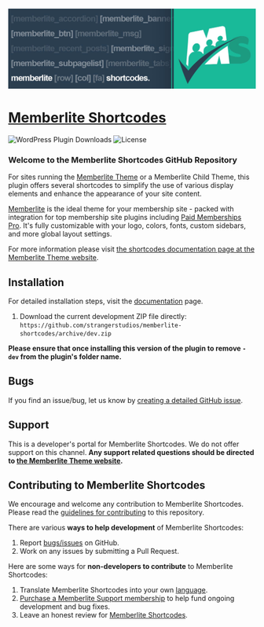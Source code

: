 ![](memberlite-shortcodes-banner.jpg)

# [Memberlite Shortcodes](https://memberlitetheme.com/memberlite-shortcodes/) #

![WordPress Plugin Downloads](https://img.shields.io/wordpress/plugin/dy/memberlite-shortcodes?style=flat-square)  ![License](https://img.shields.io/badge/license-GPL--2.0%2B-red.svg?style=flat-square)

### Welcome to the Memberlite Shortcodes GitHub Repository
For sites running the [Memberlite Theme](https://memberlitetheme.com/) or a Memberlite Child Theme, this plugin offers several shortcodes to simplify the use of various display elements and enhance the appearance of your site content.

[Memberlite](https://memberlitetheme.com) is the ideal theme for your membership site - packed with integration for top membership site plugins including [Paid Memberships Pro](https://wordpress.org/plugins/paid-memberships-pro/). It's fully customizable with your logo, colors, fonts, custom sidebars, and more global layout settings.

For more information please visit [the shortcodes documentation page at the Memberlite Theme website](https://memberlitetheme.com/memberlite-shortcodes/).

## Installation ##
For detailed installation steps, visit the [documentation](https://memberlitetheme.com/memberlite-shortcodes/) page.

1. Download the current development ZIP file directly: `https://github.com/strangerstudios/memberlite-shortcodes/archive/dev.zip`

**Please ensure that once installing this version of the plugin to remove `-dev` from the plugin's folder name.**

## Bugs ##
If you find an issue/bug, let us know by [creating a detailed GitHub issue](https://github.com/strangerstudios/memberlite-shortcodes/issues/new).

## Support ##
This is a developer's portal for Memberlite Shortcodes. We do not offer support on this channel. **Any support related questions should be directed to [the Memberlite Theme website](https://memberlitetheme.com/).**

## Contributing to Memberlite Shortcodes ##
We encourage and welcome any contribution to Memberlite Shortcodes. Please read the [guidelines for contributing](https://github.com/strangerstudios/memberlite-shortcodes/blob/dev/.github/CONTRIBUTING.md) to this repository.

There are various **ways to help development** of Memberlite Shortcodes:

1. Report [bugs/issues](https://github.com/strangerstudios/memberlite-shortcodes/issues/new) on GitHub.
2. Work on any issues by submitting a Pull Request.

Here are some ways for **non-developers to contribute** to Memberlite Shortcodes:

1. Translate Memberlite Shortcodes into your own [language](https://translate.wordpress.org/projects/wp-plugins/memberlite-shortcodes/).
2. [Purchase a Memberlite Support membership](https://memberlitetheme.com/pricing/) to help fund ongoing development and bug fixes.
3. Leave an honest review for [Memberlite Shortcodes](https://wordpress.org/support/plugin/memberlite-shortcodes/reviews/#new-post).
